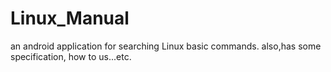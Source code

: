 # Linux_Manual
an android application for searching Linux basic commands.
also,has some specification, how to us...etc.

